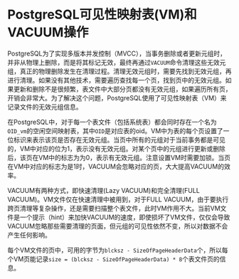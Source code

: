 # PostgreSQL可见性映射表(VM)和VACUUM操作

PostgreSQL为了实现多版本并发控制（MVCC），当事务删除或者更新元组时，并非从物理上删除，而是将其标记无效，最终再通过`VACUUM`命令清理这些无效元组，真正的物理删除发生在清理过程。清理无效元组时，需要先找到无效元组，再进行清理。如果没有其他技术，需要遍历查找每一个页，找到页中的无效元组。如果更新和删除不是很频繁，表文件中大部分页都没有无效元组，如果遍历所有页，开销会非常大。为了解决这个问题，PostgreSQL使用了可见性映射表（VM）来记录文件的无效元组信息。

在PostgreSQL中，对于每一个表文件（包括系统表）都会同时存在一个名为`OID_vm`的空闲空间映射表，其中`OID`是对应表的oid。VM中为表的每个页设置了一位标识来表示该页是否存在无效元组。当页中所有的元组对于当前事务都是可见的，VM中对应的位为1，表示没有无效元组。对某个页中的元组进行更新或删除后，该页在VM中的标志为为0，表示有无效元组。注意设置VM时需要加锁。当页在VM中对应的标志为是1时，VACUUM会忽略对应的页，大大提高VACUUM的效率。

VACUUM有两种方式，即快速清理(Lazy VACUUM)和完全清理(FULL VACUUM)。VM文件仅在快速清理中被用到，对于FULL VACUUM，由于要执行跨页清理等复杂操作，还是需要扫描整个表文件，此时VM作用不大。当前VM文件是一个提示（hint）来加快VACUUM的速度，即使损坏了VM文件，仅仅会导致VACUUM忽略那些需要清理的页面，但元组的可见性依然不变，所以对数据不会产生任何影响。

每个VM文件的页中，可用的字节为`blcksz - SizeOfPageHeaderData`个，所以每个VM页能记录`size = (blcksz - SizeOfPageHeaderData) * 8`个表文件页的信息。
